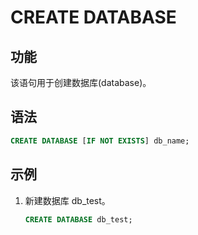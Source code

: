 # CREATE DATABASE

## 功能

该语句用于创建数据库(database)。

## 语法

```sql
CREATE DATABASE [IF NOT EXISTS] db_name;
```

## 示例

1. 新建数据库 db_test。

    ```sql
    CREATE DATABASE db_test;
    ```
